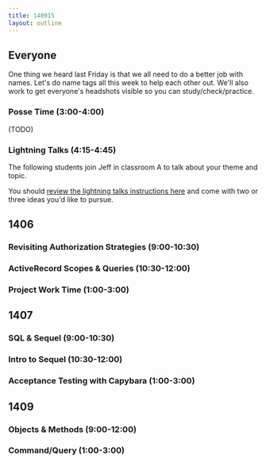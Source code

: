 ```yaml
---
title: 140915
layout: outline
---
```


## Everyone

One thing we heard last Friday is that we all need to do a better job with names.
Let's do name tags all this week to help each other out. We'll also work to get
everyone's headshots visible so you can study/check/practice.

### Posse Time (3:00-4:00)

(TODO)

### Lightning Talks (4:15-4:45)

The following students join Jeff in classroom A to talk about your theme and topic.

You should [review the lightning talks instructions here](https://github.com/turingschool/lightning_talks) and come with two or
three ideas you'd like to pursue.

## 1406

### Revisiting Authorization Strategies (9:00-10:30)

### ActiveRecord Scopes & Queries (10:30-12:00)

### Project Work Time (1:00-3:00)

## 1407

### SQL & Sequel (9:00-10:30)

### Intro to Sequel (10:30-12:00)

### Acceptance Testing with Capybara (1:00-3:00)

## 1409

### Objects & Methods (9:00-12:00)

### Command/Query (1:00-3:00)
